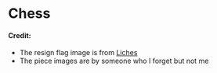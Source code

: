 # Chess

#### Credit:
- The resign flag image is from [Liches](https://Liches.org)
- The piece images are by someone who I forget but not me
